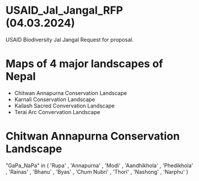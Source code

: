 # USAID_Jal_Jangal_RFP (04.03.2024)
USAID Biodiversity Jal Jangal Request for proposal.

# Maps of 4 major landscapes of Nepal 

- Chitwan Annapurna Conservation Landscape
- Karnali Conservation Landscape
- Kailash Sacred Convervation Landscape
- Terai Arc Convervation Landscape

# Chitwan Annapurna Conservation Landscape

"GaPa_NaPa" in ( 'Rupa' , 'Annapurna' , 'Modi' , 'Aandhikhola' , 'Phedikhola' , 'Rainas' , 'Bhanu' , 'Byas' , 'Chum Nubri' , 'Thori' , 'Nashong' , 'Narphu' )
